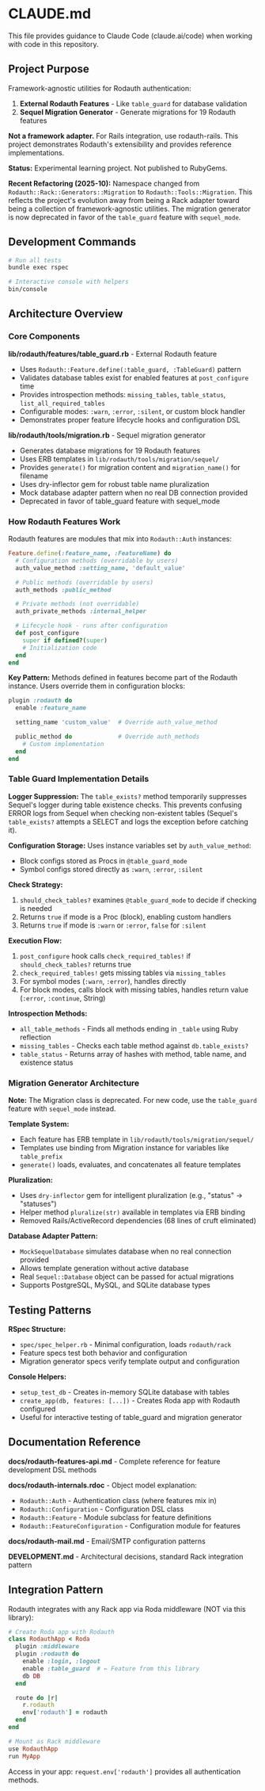 # CLAUDE.md

This file provides guidance to Claude Code (claude.ai/code) when working with code in this repository.

## Project Purpose

Framework-agnostic utilities for Rodauth authentication:

1. **External Rodauth Features** - Like `table_guard` for database validation
2. **Sequel Migration Generator** - Generate migrations for 19 Rodauth features

**Not a framework adapter.** For Rails integration, use rodauth-rails. This project demonstrates Rodauth's extensibility and provides reference implementations.

**Status:** Experimental learning project. Not published to RubyGems.

**Recent Refactoring (2025-10):** Namespace changed from `Rodauth::Rack::Generators::Migration` to `Rodauth::Tools::Migration`. This reflects the project's evolution away from being a Rack adapter toward being a collection of framework-agnostic utilities. The migration generator is now deprecated in favor of the `table_guard` feature with `sequel_mode`.

## Development Commands

```bash
# Run all tests
bundle exec rspec

# Interactive console with helpers
bin/console
```

## Architecture Overview

### Core Components

**lib/rodauth/features/table_guard.rb** - External Rodauth feature

- Uses `Rodauth::Feature.define(:table_guard, :TableGuard)` pattern
- Validates database tables exist for enabled features at `post_configure` time
- Provides introspection methods: `missing_tables`, `table_status`, `list_all_required_tables`
- Configurable modes: `:warn`, `:error`, `:silent`, or custom block handler
- Demonstrates proper feature lifecycle hooks and configuration DSL

**lib/rodauth/tools/migration.rb** - Sequel migration generator

- Generates database migrations for 19 Rodauth features
- Uses ERB templates in `lib/rodauth/tools/migration/sequel/`
- Provides `generate()` for migration content and `migration_name()` for filename
- Uses dry-inflector gem for robust table name pluralization
- Mock database adapter pattern when no real DB connection provided
- Deprecated in favor of table_guard feature with sequel_mode

### How Rodauth Features Work

Rodauth features are modules that mix into `Rodauth::Auth` instances:

```ruby
Feature.define(:feature_name, :FeatureName) do
  # Configuration methods (overridable by users)
  auth_value_method :setting_name, 'default_value'

  # Public methods (overridable by users)
  auth_methods :public_method

  # Private methods (not overridable)
  auth_private_methods :internal_helper

  # Lifecycle hook - runs after configuration
  def post_configure
    super if defined?(super)
    # Initialization code
  end
end
```

**Key Pattern:** Methods defined in features become part of the Rodauth instance. Users override them in configuration blocks:

```ruby
plugin :rodauth do
  enable :feature_name

  setting_name 'custom_value'  # Override auth_value_method

  public_method do             # Override auth_methods
    # Custom implementation
  end
end
```

### Table Guard Implementation Details

**Logger Suppression:** The `table_exists?` method temporarily suppresses Sequel's logger during table existence checks. This prevents confusing ERROR logs from Sequel when checking non-existent tables (Sequel's `table_exists?` attempts a SELECT and logs the exception before catching it).

**Configuration Storage:** Uses instance variables set by `auth_value_method`:

- Block configs stored as Procs in `@table_guard_mode`
- Symbol configs stored directly as `:warn`, `:error`, `:silent`

**Check Strategy:**

1. `should_check_tables?` examines `@table_guard_mode` to decide if checking is needed
2. Returns `true` if mode is a Proc (block), enabling custom handlers
3. Returns `true` if mode is `:warn` or `:error`, `false` for `:silent`

**Execution Flow:**

1. `post_configure` hook calls `check_required_tables!` if `should_check_tables?` returns true
2. `check_required_tables!` gets missing tables via `missing_tables`
3. For symbol modes (`:warn`, `:error`), handles directly
4. For block modes, calls block with missing tables, handles return value (`:error`, `:continue`, String)

**Introspection Methods:**

- `all_table_methods` - Finds all methods ending in `_table` using Ruby reflection
- `missing_tables` - Checks each table method against `db.table_exists?`
- `table_status` - Returns array of hashes with method, table name, and existence status

### Migration Generator Architecture

**Note:** The Migration class is deprecated. For new code, use the `table_guard` feature with `sequel_mode` instead.

**Template System:**

- Each feature has ERB template in `lib/rodauth/tools/migration/sequel/`
- Templates use binding from Migration instance for variables like `table_prefix`
- `generate()` loads, evaluates, and concatenates all feature templates

**Pluralization:**

- Uses `dry-inflector` gem for intelligent pluralization (e.g., "status" → "statuses")
- Helper method `pluralize(str)` available in templates via ERB binding
- Removed Rails/ActiveRecord dependencies (68 lines of cruft eliminated)

**Database Adapter Pattern:**

- `MockSequelDatabase` simulates database when no real connection provided
- Allows template generation without active database
- Real `Sequel::Database` object can be passed for actual migrations
- Supports PostgreSQL, MySQL, and SQLite database types

## Testing Patterns

**RSpec Structure:**

- `spec/spec_helper.rb` - Minimal configuration, loads `rodauth/rack`
- Feature specs test both behavior and configuration
- Migration generator specs verify template output and configuration

**Console Helpers:**

- `setup_test_db` - Creates in-memory SQLite database with tables
- `create_app(db, features: [...])` - Creates Roda app with Rodauth configured
- Useful for interactive testing of table_guard and migration generator

## Documentation Reference

**docs/rodauth-features-api.md** - Complete reference for feature development DSL methods

**docs/rodauth-internals.rdoc** - Object model explanation:

- `Rodauth::Auth` - Authentication class (where features mix in)
- `Rodauth::Configuration` - Configuration DSL class
- `Rodauth::Feature` - Module subclass for feature definitions
- `Rodauth::FeatureConfiguration` - Configuration module for features

**docs/rodauth-mail.md** - Email/SMTP configuration patterns

**DEVELOPMENT.md** - Architectural decisions, standard Rack integration pattern

## Integration Pattern

Rodauth integrates with any Rack app via Roda middleware (NOT via this library):

```ruby
# Create Roda app with Rodauth
class RodauthApp < Roda
  plugin :middleware
  plugin :rodauth do
    enable :login, :logout
    enable :table_guard  # ← Feature from this library
    db DB
  end

  route do |r|
    r.rodauth
    env['rodauth'] = rodauth
  end
end

# Mount as Rack middleware
use RodauthApp
run MyApp
```

Access in your app: `request.env['rodauth']` provides all authentication methods.
